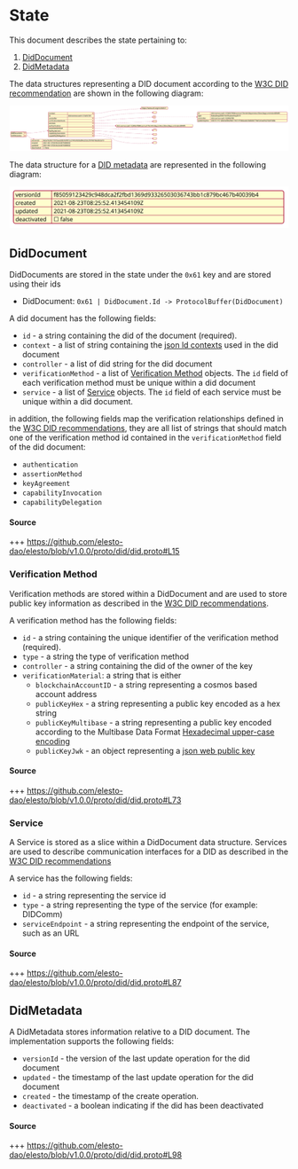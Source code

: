 # State

This document describes the state pertaining to:

1. [DidDocument](./02_state.md#identifier)
2. [DidMetadata](./02_state.md#didmetadata)


The data structures representing a DID document according to the [W3C DID recommendation](https://www.w3.org/TR/did-core/) are shown in the following diagram:

![](assets/QueryDidDocumentResponse_Cosmos.svg)

The data structure for a [DID metadata](https://www.w3.org/TR/did-core/#did-document-metadata) are represented in the following diagram:

![](assets/DIDMetadata.svg)

## DidDocument
DidDocuments are stored in the state under the `0x61` key and are stored using their ids

- DidDocument: `0x61 | DidDocument.Id -> ProtocolBuffer(DidDocument)`


A did document has the following fields:

- `id` - a string containing the did of the document (required).
- `context` - a list of string containing the [json ld contexts](https://json-ld.org/spec/latest/json-ld/#the-context) used in the did document
- `controller` - a list of did string for the did document
- `verificationMethod` - a list of [Verification Method](02_state.md#verification_method) objects. The `id` field of each verification method must be unique within a did document
- `service` - a list of [Service](02_state.md#service) objects. The `id` field of each service must be unique within a did document.

in addition, the following fields map the verification relationships defined in the [W3C DID recommendations](), they are all list of strings that should match one of the verification method id contained in the `verificationMethod` field of the did document:

- `authentication`
- `assertionMethod`
- `keyAgreement`
- `capabilityInvocation`
- `capabilityDelegation`

#### Source 
+++ https://github.com/elesto-dao/elesto/blob/v1.0.0/proto/did/did.proto#L15

### Verification Method

Verification methods are stored within a DidDocument and are used to store public key information as described in the [W3C DID recommendations](https://w3c.github.io/did-core/#verification-methods).

A verification method has the following fields:

- `id` - a string containing the unique identifier of the verification method (required).
- `type` - a string the type of verification method 
- `controller` - a string containing the did of the owner of the key 
- `verificationMaterial`: a string that is either   
  - `blockchainAccountID` - a string representing a cosmos based account address
  - `publicKeyHex` - a string representing a public key encoded as a hex string
  - `publicKeyMultibase` - a string representing a public key encoded according to the Multibase Data Format [Hexadecimal upper-case encoding](https://datatracker.ietf.org/doc/html/draft-multiformats-multibase#appendix-B.1)
  - `publicKeyJwk` - an object representing a [json web public key](https://www.w3.org/TR/did-spec-registries/#publickeyjwk)
  
#### Source 
+++ https://github.com/elesto-dao/elesto/blob/v1.0.0/proto/did/did.proto#L73


### Service
A Service is stored as a slice within a DidDocument data structure. Services are used to describe communication interfaces for a DID as described in the [W3C DID recommendations](https://w3c.github.io/did-core/#services)

A service has the following fields:

- `id` - a string representing the service id
- `type` - a string representing the type of the service (for example: DIDComm)
- `serviceEndpoint` - a string representing the endpoint of the service, such as an URL

#### Source 

+++ https://github.com/elesto-dao/elesto/blob/v1.0.0/proto/did/did.proto#L87

## DidMetadata

A DidMetadata stores information relative to a DID document. The implementation supports the following fields: 

- `versionId` - the version of the last update operation for the did document
- `updated` - the timestamp of the last update operation for the did document 
- `created` - the timestamp of the create operation.
- `deactivated` - a boolean indicating if the did has been deactivated
#### Source 
+++ https://github.com/elesto-dao/elesto/blob/v1.0.0/proto/did/did.proto#L98


